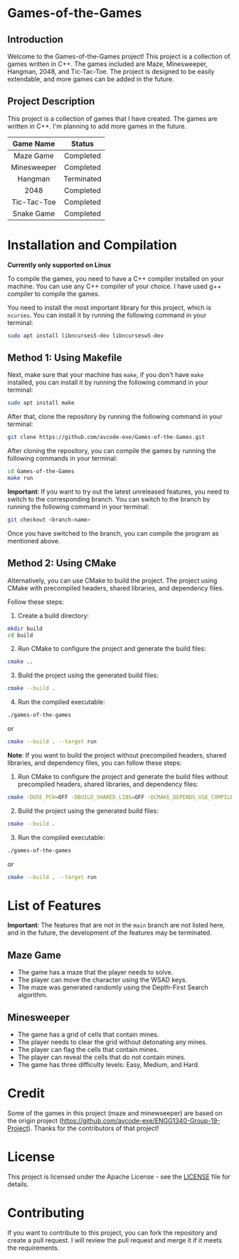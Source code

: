 # Games-of-the-Games

## Introduction

Welcome to the Games-of-the-Games project! This project is a collection of games written in C++. The games included are Maze, Minesweeper, Hangman, 2048, and Tic-Tac-Toe. The project is designed to be easily extendable, and more games can be added in the future.

## Project Description

This project is a collection of games that I have created. The games are written in C++. I'm planning to add more games
in the future.

|  Game Name  |   Status   |
|:-----------:|:----------:|
|  Maze Game  | Completed  |
| Minesweeper | Completed  |
|   Hangman   | Terminated |
|    2048     | Completed  |
| Tic-Tac-Toe | Completed  |
| Snake Game  | Completed  |

# Installation and Compilation

**Currently only supported on Linux**

To compile the games, you need to have a C++ compiler installed on your machine. You can use any C++ compiler of your
choice. I have used g++ compiler to compile the games.

You need to install the most important library for this project, which is `ncurses`. You can install it by running the
following command in your terminal:

```bash
sudo apt install libncurses5-dev libncursesw5-dev
```

## Method 1: Using Makefile

Next, make sure that your machine has `make`, if you don't have `make` installed, you can install it by running the
following command in your terminal:

```bash
sudo apt install make
```

After that, clone the repository by running the following command in your terminal:

```bash
git clone https://github.com/avcode-exe/Games-of-the-Games.git
```

After cloning the repository, you can compile the games by running the following commands in your terminal:

```bash
cd Games-of-the-Games
make run
```

**Important**: If you want to try out the latest unreleased features, you need to switch to the corresponding branch.
You can switch to the branch by running the following command in your terminal:

```bash
git checkout <branch-name>
```

Once you have switched to the branch, you can compile the program as mentioned above.

## Method 2: Using CMake

Alternatively, you can use CMake to build the project. The project using CMake with precompiled headers, shared
libraries, and dependency files.

Follow these steps:

1. Create a build directory:

```bash
mkdir build
cd build
```

2. Run CMake to configure the project and generate the build files:

```bash
cmake ..
```

3. Build the project using the generated build files:

```bash
cmake --build .
```

4. Run the compiled executable:

```bash
./games-of-the-games
```

or

```bash
cmake --build . --target run
```

**Note**: If you want to build the project without precompiled headers, shared libraries, and dependency files, you can
follow these steps:

1. Run CMake to configure the project and generate the build files without precompiled headers, shared libraries, and
   dependency files:

```bash
cmake -DUSE_PCH=OFF -DBUILD_SHARED_LIBS=OFF -DCMAKE_DEPENDS_USE_COMPILER=OFF ..
```

2. Build the project using the generated build files:

```bash
cmake --build .
```

3. Run the compiled executable:

```bash
./games-of-the-games
```

or

```bash
cmake --build . --target run
```

# List of Features

**Important**: The features that are not in the `main` branch are not listed here, and in the future, the development of
the features may be terminated.

## Maze Game

* The game has a maze that the player needs to solve.
* The player can move the character using the WSAD keys.
* The maze was generated randomly using the Depth-First Search algorithm.

## Minesweeper

* The game has a grid of cells that contain mines.
* The player needs to clear the grid without detonating any mines.
* The player can flag the cells that contain mines.
* The player can reveal the cells that do not contain mines.
* The game has three difficulty levels: Easy, Medium, and Hard.

# Credit

Some of the games in this project (maze and minewseeper) are based on the origin
project (https://github.com/avcode-exe/ENGG1340-Group-19-Project). Thanks for the contributors of that project!

# License

This project is licensed under the Apache License - see the [LICENSE](LICENSE) file for details.

# Contributing

If you want to contribute to this project, you can fork the repository and create a pull request. I will review the pull
request and merge it if it meets the requirements.